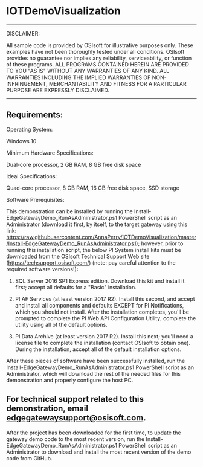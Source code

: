 # IOTDemoVisualization

 ***********************************************************************
  DISCLAIMER:
 
  All sample code is provided by OSIsoft for illustrative purposes only.
  These examples have not been thoroughly tested under all conditions.
  OSIsoft provides no guarantee nor implies any reliability,
  serviceability, or function of these programs.
  ALL PROGRAMS CONTAINED HEREIN ARE PROVIDED TO YOU "AS IS"
  WITHOUT ANY WARRANTIES OF ANY KIND. ALL WARRANTIES INCLUDING
  THE IMPLIED WARRANTIES OF NON-INFRINGEMENT, MERCHANTABILITY
  AND FITNESS FOR A PARTICULAR PURPOSE ARE EXPRESSLY DISCLAIMED.
 ************************************************************************

## Requirements:

Operating System:

Windows 10

Minimum Hardware Specifications:

Dual-core processor, 2 GB RAM, 8 GB free disk space

Ideal Specifications:

Quad-core processor, 8 GB RAM, 16 GB free disk space, SSD storage

Software Prerequisites:

This demonstration can be installed by running the Install-EdgeGatewayDemo_RunAsAdministrator.ps1 PowerShell script as an Administrator (download it first, by itself, to the target gateway using this link: https://raw.githubusercontent.com/AnnaPerry/IOTDemoVisualization/master/Install-EdgeGatewayDemo_RunAsAdministrator.ps1); however, prior to running this installation script, the below PI System install kits must be downloaded from the OSIsoft Technical Support Web site (https://techsupport.osisoft.com/) (note: pay careful attention to the required software versions!):

1. SQL Server 2016 SP1 Express edition. 
Download this kit and install it first; accept all defaults for a "Basic" installation.

2. PI AF Services (at least version 2017 R2). 
Install this second, and accept and install all components and defaults EXCEPT for PI Notifications, which you should not install.  After the installation completes, you'll be prompted to complete the PI Web API Configuration Utility; complete the utility using all of the default options.

3. PI Data Archive (at least version 2017 R2). 
Install this next; you'll need a license file to complete the installation (contact OSIsoft to obtain one).  During the installation, accept all of the default installation options.

After these pieces of software have been successfully installed, run the Install-EdgeGatewayDemo_RunAsAdministrator.ps1 PowerShell script as an Administrator, which will download the rest of the needed files for this demonstration and properly configure the host PC.

## For technical support related to this demonstration, email edgegatewaysupport@osisoft.com.

After the project has been downloaded for the first time, to update the gateway demo code to the most recent version, run the Install-EdgeGatewayDemo_RunAsAdministrator.ps1 PowerShell script as an Administrator to download and install the most recent version of the demo code from GitHub.
